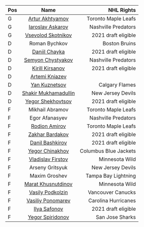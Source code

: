 | Pos | Name | NHL Rights |
| :-- | :--: | ---------: |
| G | [Artur Akhtyamov](https://www.eliteprospects.com/player/529802/artur-akhtyamov) | Toronto Maple Leafs |
| G | [Iaroslav Askarov](https://www.eliteprospects.com/player/552036/yaroslav-askarov) | Nashville Predators |
| G | [Vsevolod Skotnikov](https://www.eliteprospects.com/player/514645/vsevolod-skotnikov) | 2021 draft eligible |
| D | Roman Bychkov | Boston Bruins |
| D | [Daniil Chayka](https://www.eliteprospects.com/player/514651/daniil-chayka) | 2021 draft eligible |
| D | [Semyon Chystyakov](https://www.eliteprospects.com/player/517832/semyon-chistyakov) | Nashville Predators |
| D | [Kirill Kirsanov](https://www.eliteprospects.com/player/542519/kirill-kirsanov) | 2021 draft eligible |
| D | [Artemi Kniazev](https://www.eliteprospects.com/player/398450/artemi-knyazev) |  |
| D | [Yan Kuznetsov](https://www.eliteprospects.com/player/440410/yan-kuznetsov) | Calgary Flames |
| D | [Shakir Mukhamadullin](https://www.eliteprospects.com/player/552042/shakir-mukhamadullin) | New Jersey Devils |
| D | [Yegor Shekhovtsov](https://www.eliteprospects.com/player/514676/yegor-shekhovtsov) | 2021 draft eligible |
| F | Mikhail Abramov | Toronto Maple Leafs |
| F | Egor Afanasyev | Nashville Predators |
| F | [Rodion Amirov](https://www.eliteprospects.com/player/518585/rodion-amirov) | Toronto Maple Leafs |
| F | [Zakhar Bardakov](https://www.eliteprospects.com/player/292101/zakhar-bardakov) | 2021 draft eligible |
| F | [Danil Bashkirov](https://www.eliteprospects.com/player/396889/danil-bashkirov) | 2021 draft eligible |
| F | [Yegor Chinakhov](https://www.eliteprospects.com/player/519779/yegor-chinakhov) | Columbus Blue Jackets |
| F | [Vladislav Firstov](https://www.eliteprospects.com/player/514167/vladislav-firstov) | Minnesota Wild |
| F | Arseny Gritsyuk | New Jersey Devils |
| F | Maxim Groshev | Tampa Bay Lightning |
| F | [Marat Khusnutdinov](https://www.eliteprospects.com/player/552045/marat-khusnutdinov) | Minnesota Wild |
| F | [Vasily Podkolzin](https://www.eliteprospects.com/player/512832/vasili-podkolzin) | Vancouver Canucks |
| F | [Vasiliy Ponomarev](https://www.eliteprospects.com/player/448947/vasili-ponomaryov) | Carolina Hurricanes |
| F | [Ilya Safonov](https://www.eliteprospects.com/player/512834/ilya-safonov) | 2021 draft eligible |
| F | [Yegor Spiridonov](https://www.eliteprospects.com/player/482887/yegor-spiridonov) | San Jose Sharks |